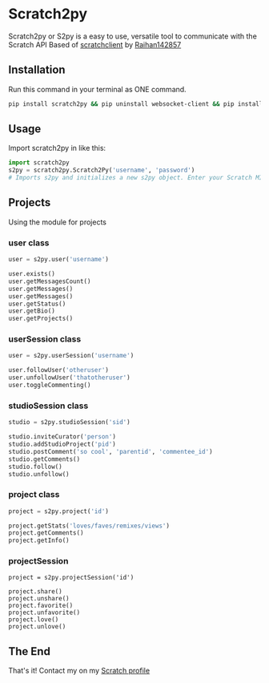 # Scratch2py

Scratch2py or S2py is a easy to use, versatile tool to communicate with the Scratch API
Based of [scratchclient](https://github.com/CubeyTheCube/scratchclient) by [Raihan142857](https://scratch.mit.edu/users/Raihan142857/)

## Installation

Run this command in your terminal as ONE command.

```bash
pip install scratch2py && pip uninstall websocket-client && pip install websocket-client
```

## Usage

Import scratch2py in like this:

```python
import scratch2py
s2py = scratch2py.Scratch2Py('username', 'password')
# Imports s2py and initializes a new s2py object. Enter your Scratch MIT credentials to create a connection with the API.
```

## Projects

Using the module for projects

### user class
```python
user = s2py.user('username')

user.exists()
user.getMessagesCount()
user.getMessages()
user.getMessages()
user.getStatus()
user.getBio()
user.getProjects()
```

### userSession class
```python
user = s2py.userSession('username')

user.followUser('otheruser')
user.unfollowUser('thatotheruser')
user.toggleCommenting()
```

### studioSession class
```python
studio = s2py.studioSession('sid')

studio.inviteCurator('person')
studio.addStudioProject('pid')
studio.postComment('so cool', 'parentid', 'commentee_id')
studio.getComments()
studio.follow()
studio.unfollow()
```

### project class
```python
project = s2py.project('id')

project.getStats('loves/faves/remixes/views')
project.getComments()
project.getInfo()
```

### projectSession
```
project = s2py.projectSession('id')

project.share()
project.unshare()
project.favorite()
project.unfavorite()
project.love()
project.unlove()
```

## The End

That's it!
Contact my on my [Scratch profile](https://scratch.mit.edu/users/TheCloudDev/#comments)

